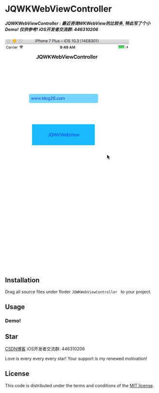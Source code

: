 # JQWKWebViewController
##### JQWKWebViewController : 最近咨询WKWebView的比较多, 特此写了个小Demo! 仅供参考! iOS开发者交流群: 446310206

![](https://github.com/iOS-OC-Developer/JQWKWebViewController/blob/master/v1.gif?raw=true)

## Installation

 Drag all source files under floder `JQWKWebViewController ` to your project.

## Usage

### Demo!

## Star

[CSDN博客](http://blog.csdn.net/qq_31810357) iOS开发者交流群: 446310206

Love is every every every star! Your support is my renewed motivation!


## License

This code is distributed under the terms and conditions of the [MIT license](LICENSE).
